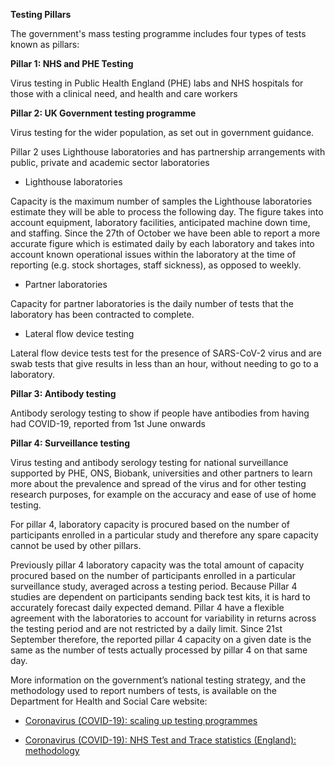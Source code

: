 ﻿**Testing Pillars**

The government's mass testing programme includes four types of tests known as pillars:

**Pillar 1: NHS and PHE Testing**


Virus testing in Public Health England (PHE) labs and NHS hospitals for those with a clinical need, and health and care workers


**Pillar 2: UK Government testing programme** 


Virus testing for the wider population, as set out in government guidance.

Pillar 2 uses Lighthouse laboratories and has partnership arrangements with public, private and academic sector laboratories
 
* Lighthouse laboratories 

Capacity is the maximum number of samples the Lighthouse laboratories estimate they will be able to process the following day. The figure takes into account equipment, laboratory facilities, anticipated machine down time, and staffing. Since the 27th of October we have been able to report a more accurate figure which is estimated daily by each laboratory and takes into account known operational issues within the laboratory at the time of reporting (e.g. stock shortages, staff sickness), as opposed to weekly.
 
* Partner laboratories 

Capacity for partner laboratories is the daily number of tests that the laboratory has been contracted to complete.

* Lateral flow device testing

Lateral flow device tests test for the presence of SARS-CoV-2 virus and are swab tests that give results in less than an hour, without needing to go to a laboratory. 

**Pillar 3: Antibody testing** 


Antibody serology testing to show if people have antibodies from having had COVID-19, reported from 1st June onwards


**Pillar 4: Surveillance testing** 


Virus testing and antibody serology testing for national surveillance supported by PHE, ONS, Biobank, universities and other partners to learn more about the prevalence and spread of the virus and for other testing research purposes, for example on the accuracy and ease of use of home testing.

For pillar 4, laboratory capacity is procured based on the number of participants enrolled in a particular study and therefore any spare capacity cannot be used by other pillars.

Previously pillar 4 laboratory capacity was the total amount of capacity procured based on the number of participants enrolled in a particular surveillance study, averaged across a testing period. Because Pillar 4 studies are dependent on participants sending back test kits, it is hard to accurately forecast daily expected demand. Pillar 4 have a flexible agreement with the laboratories to account for variability in returns across the testing period and are not restricted by a daily limit. Since 21st September therefore, the reported pillar 4 capacity on a given date is the same as the number of tests actually processed by pillar 4 on that same day. 

More information on the government’s national testing strategy, and the methodology used to report numbers of tests, is available on the Department for Health and Social Care website:

* [Coronavirus (COVID-19): scaling up testing programmes](https://www.gov.uk/government/publications/coronavirus-covid-19-scaling-up-testing-programmes)

* [Coronavirus (COVID-19): NHS Test and Trace statistics (England): methodology](https://www.gov.uk/government/publications/nhs-test-and-trace-statistics-england-methodology/nhs-test-and-trace-statistics-england-methodology)